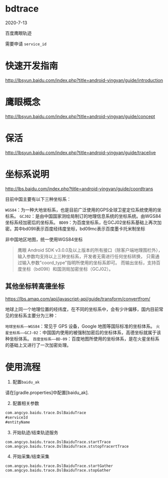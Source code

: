 # bdtrace
2020-7-13

百度鹰眼轨迹


需要申请 `service_id`

# 快速开发指南

http://lbsyun.baidu.com/index.php?title=android-yingyan/guide/introduction


# 鹰眼概念

http://lbsyun.baidu.com/index.php?title=android-yingyan/guide/concept

# 保活

http://lbsyun.baidu.com/index.php?title=android-yingyan/guide/tracelive

# 坐标系说明

http://lbs.baidu.com/index.php?title=android-yingyan/guide/coordtrans

目前中国主要有以下三种坐标系：

`WGS84`：为一种大地坐标系，也是目前广泛使用的GPS全球卫星定位系统使用的坐标系。
`GCJ02`：是由中国国家测绘局制订的地理信息系统的坐标系统。由WGS84坐标系经加密后的坐标系。
`BD09`：为百度坐标系，在GCJ02坐标系基础上再次加密。其中bd09ll表示百度经纬度坐标，bd09mc表示百度墨卡托米制坐标

非中国地区地图，统一使用WGS84坐标

> 鹰眼 Android SDK v3.0.0及以上版本的所有接口（除客户端地理围栏外），
> 输入参数均支持以上三种坐标系，开发者无需进行任何坐标转换，
> 只需通过输入参数"coord_type"指明所使用的坐标系即可。
> 而输出坐标，支持百度坐标（bd09ll）和国测局加密坐标（GCJ02）。

## 其他坐标转高德坐标

https://lbs.amap.com/api/javascript-api/guide/transform/convertfrom/

地球上同一个地理位置的经纬度，在不同的坐标系中，会有少许偏移，国内目前常见的坐标系主要分为三种：

`地球坐标系——WGS84`：常见于 GPS 设备，Google 地图等国际标准的坐标体系。
`火星坐标系——GCJ-02`：中国国内使用的被强制加密后的坐标体系，高德坐标就属于该种坐标体系。
`百度坐标系——BD-09`：百度地图所使用的坐标体系，是在火星坐标系的基础上又进行了一次加密处理。

# 使用流程

1. 配置`baidu_ak`

请在[gradle.properties]中配置[baidu_ak].

2. 配置相关参数
```kotlin
com.angcyo.baidu.trace.DslBaiduTrace
#serviceId
#entityName
```

3. 开始轨迹/结束轨迹服务

```
com.angcyo.baidu.trace.DslBaiduTrace.startTrace
com.angcyo.baidu.trace.DslBaiduTrace.ststopTracertTrace
```
4. 开始采集/结束采集

```
com.angcyo.baidu.trace.DslBaiduTrace.startGather
com.angcyo.baidu.trace.DslBaiduTrace.stopGather
```

  
